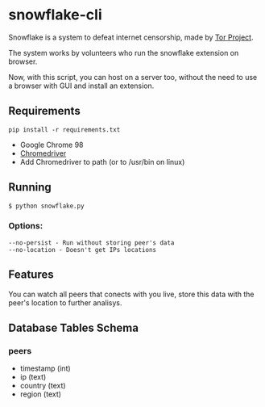 # snowflake-cli
Snowflake is a system to defeat internet censorship, made by [Tor Project](https://www.torproject.org).

The system works by volunteers who run the snowflake extension on browser.

Now, with this script, you can host on a server too, without the need to use a browser with GUI and install an extension.

## Requirements

` pip install -r requirements.txt `

- Google Chrome 98
- [Chromedriver](https://chromedriver.storage.googleapis.com/index.html?path=98.0.4758.102/)
- Add Chromedriver to path (or to /usr/bin on linux)

## Running

` $ python snowflake.py `

### Options: 
```options
--no-persist - Run without storing peer's data
--no-location - Doesn't get IPs locations
```

## Features

You can watch all peers that conects with you live, store this data with the peer's location to further analisys.

## Database Tables Schema

### peers

- timestamp (int)
- ip (text)
- country (text)
- region (text)
